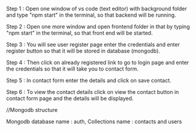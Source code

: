 Step 1 : Open one window of vs code (text editor) with background folder and type "npm start" in the terminal, so that backend will be running.

Step 2 : Open one more window and open frontend folder in that by typing "npm start" in the terminal, so that front end will be started.

Step 3 : You will see user register page enter the credentials and enter register button so that it will be stored in database (mongodb).

Step 4 : Then click on already registered link to go to login page and enter the credentials so that it will take you to contact form.

Step 5 : In contact form enter the details and click on save contact.

Step 6 : To view the contact details click on view the contact button in contact form page and the details will be displayed.

//Mongodb structure

Mongodb database name : auth,
Collections name : contacts and users
